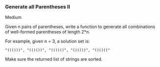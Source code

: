 ### Generate all Parentheses II

Medium

Given n pairs of parentheses, write a function to generate all combinations of well-formed parentheses of length 2*n.

For example, given n = 3, a solution set is:
```
"((()))", "(()())", "(())()", "()(())", "()()()"
```

Make sure the returned list of strings are sorted.
